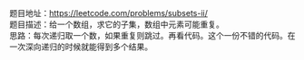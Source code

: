 题目地址：https://leetcode.com/problems/subsets-ii/    
题目描述：给一个数组，求它的子集，数组中元素可能重复。  
思路：每次递归取一个数，如果重复则跳过。再看代码。这个一份不错的代码。在一次深向递归的时候就能得到多个结果。  